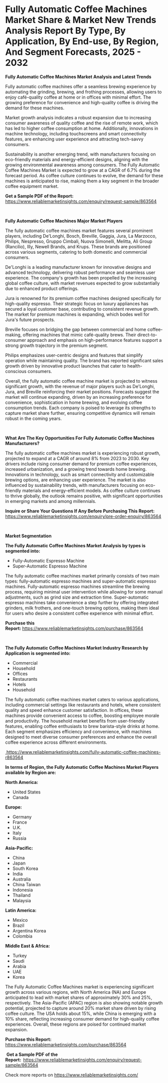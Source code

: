 <p><h1>Fully Automatic Coffee Machines Market Share & Market New Trends Analysis Report By Type, By Application, By End-use, By Region, And Segment Forecasts, 2025 - 2032</h1></p><p><strong>Fully Automatic Coffee Machines Market Analysis and Latest Trends</strong></p>
<p><p>Fully automatic coffee machines offer a seamless brewing experience by automating the grinding, brewing, and frothing processes, allowing users to enjoy café-quality coffee at home or in offices with minimal effort. The growing preference for convenience and high-quality coffee is driving the demand for these machines. </p><p>Market growth analysis indicates a robust expansion due to increasing consumer awareness of quality coffee and the rise of remote work, which has led to higher coffee consumption at home. Additionally, innovations in machine technology, including touchscreens and smart connectivity features, are enhancing user experience and attracting tech-savvy consumers. </p><p>Sustainability is another emerging trend, with manufacturers focusing on eco-friendly materials and energy-efficient designs, aligning with the growing environmental awareness among consumers. The Fully Automatic Coffee Machines Market is expected to grow at a CAGR of 6.7% during the forecast period. As coffee culture continues to evolve, the demand for these machines is anticipated to rise, making them a key segment in the broader coffee equipment market.</p></p>
<p><strong>Get a Sample PDF of the Report:&nbsp;</strong> <a href="https://www.reliablemarketinsights.com/enquiry/request-sample/863564?utm_campaign=3037&utm_medium=2&utm_source=Github&utm_content=ia&utm_term=05042025&utm_id=fully-automatic-coffee-machines">https://www.reliablemarketinsights.com/enquiry/request-sample/863564</a></p>
<p>&nbsp;</p>
<p><strong>Fully Automatic Coffee Machines Major Market Players</strong></p>
<p><p>The fully automatic coffee machines market features several prominent players, including De'Longhi, Bosch, Breville, Gaggia, Jura, La Marzocco, Philips, Nespresso, Gruppo Cimbali, Nuova Simonelli, Melitta, Ali Group (Rancilio), Illy, Newell Brands, and Krups. These brands are positioned across various segments, catering to both domestic and commercial consumers.</p><p>De'Longhi is a leading manufacturer known for innovative designs and advanced technology, delivering robust performance and seamless user experience. The company's growth has been propelled by the increasing global coffee culture, with market revenues expected to grow substantially due to enhanced product offerings.</p><p>Jura is renowned for its premium coffee machines designed specifically for high-quality espresso. Their strategic focus on luxury appliances has secured a loyal customer base, contributing to consistent revenue growth. The market for premium machines is expanding, which bodes well for Jura's future prospects.</p><p>Breville focuses on bridging the gap between commercial and home coffee-making, offering machines that mimic café-quality brews. Their direct-to-consumer approach and emphasis on high-performance features support a strong growth trajectory in the premium segment.</p><p>Philips emphasizes user-centric designs and features that simplify operation while maintaining quality. The brand has reported significant sales growth driven by innovative product launches that cater to health-conscious consumers.</p><p>Overall, the fully automatic coffee machine market is projected to witness significant growth, with the revenue of major players such as De'Longhi, Jura, and Breville reinforcing their market positions. Forecasts suggest the market will continue expanding, driven by an increasing preference for convenience, sophistication in home brewing, and evolving coffee consumption trends. Each company is poised to leverage its strengths to capture market share further, ensuring competitive dynamics will remain robust in the coming years.</p></p>
<p>&nbsp;</p>
<p><strong>What Are The Key Opportunities For Fully Automatic Coffee Machines Manufacturers?</strong></p>
<p><p>The fully automatic coffee machines market is experiencing robust growth, projected to expand at a CAGR of around 8% from 2023 to 2030. Key drivers include rising consumer demand for premium coffee experiences, increased urbanization, and a growing trend towards home brewing. Innovations in technology, such as smart connectivity and customizable brewing options, are enhancing user experience. The market is also influenced by sustainability trends, with manufacturers focusing on eco-friendly materials and energy-efficient models. As coffee culture continues to thrive globally, the outlook remains positive, with significant opportunities in emerging markets and among millennials.</p></p>
<p><strong>Inquire or Share Your Questions If Any Before Purchasing This Report:</strong> <a href="https://www.reliablemarketinsights.com/enquiry/pre-order-enquiry/863564?utm_campaign=3037&utm_medium=2&utm_source=Github&utm_content=ia&utm_term=05042025&utm_id=fully-automatic-coffee-machines">https://www.reliablemarketinsights.com/enquiry/pre-order-enquiry/863564</a></p>
<p>&nbsp;</p>
<p><strong>Market Segmentation</strong></p>
<p><strong>The Fully Automatic Coffee Machines Market Analysis by types is segmented into:</strong></p>
<p><ul><li>Fully-Automatic Espresso Machine</li><li>Super-Automatic Espresso Machine</li></ul></p>
<p><p>The fully automatic coffee machines market primarily consists of two main types: fully-automatic espresso machines and super-automatic espresso machines. Fully-automatic espresso machines streamline the brewing process, requiring minimal user intervention while allowing for some manual adjustments, such as grind size and extraction time. Super-automatic espresso machines take convenience a step further by offering integrated grinders, milk frothers, and one-touch brewing options, making them ideal for users who desire a consistent coffee experience with minimal effort.</p></p>
<p><strong>Purchase this Report:&nbsp;</strong><a href="https://www.reliablemarketinsights.com/purchase/863564?utm_campaign=3037&utm_medium=2&utm_source=Github&utm_content=ia&utm_term=05042025&utm_id=fully-automatic-coffee-machines">https://www.reliablemarketinsights.com/purchase/863564</a></p>
<p>&nbsp;</p>
<p><strong>The Fully Automatic Coffee Machines Market Industry Research by Application is segmented into:</strong></p>
<p><ul><li>Commercial</li><li>Household</li><li>Offices</li><li>Restaurants</li><li>Hotels</li><li>Household</li></ul></p>
<p><p>The fully automatic coffee machines market caters to various applications, including commercial settings like restaurants and hotels, where consistent quality and speed enhance customer satisfaction. In offices, these machines provide convenient access to coffee, boosting employee morale and productivity. The household market benefits from user-friendly features, enabling coffee enthusiasts to brew barista-style drinks at home. Each segment emphasizes efficiency and convenience, with machines designed to meet diverse consumer preferences and enhance the overall coffee experience across different environments.</p></p>
<p><a href="https://www.reliablemarketinsights.com/fully-automatic-coffee-machines-r863564?utm_campaign=3037&utm_medium=2&utm_source=Github&utm_content=ia&utm_term=05042025&utm_id=fully-automatic-coffee-machines">&nbsp;https://www.reliablemarketinsights.com/fully-automatic-coffee-machines-r863564</a></p>
<p><strong>In terms of Region, the Fully Automatic Coffee Machines Market Players available by Region are:</strong></p>
<p>
    <p> <strong> North America: </strong>
        <ul>
            <li>United States</li>
            <li>Canada</li>
        </ul>
        </p> 
    <p> <strong> Europe: </strong>
        <ul>
            <li>Germany</li>
            <li>France</li>
            <li>U.K.</li>
            <li>Italy</li>
            <li>Russia</li>
        </ul>
        </p> 
    <p> <strong> Asia-Pacific: </strong>
        <ul>
            <li>China</li>
            <li>Japan</li>
            <li>South Korea</li>
            <li>India</li>
            <li>Australia</li>
            <li>China Taiwan</li>
            <li>Indonesia</li>
            <li>Thailand</li>
            <li>Malaysia</li>
        </ul>
        </p> 
    <p> <strong> Latin America: </strong>
        <ul>
            <li>Mexico</li>
            <li>Brazil</li>
            <li>Argentina Korea</li>
            <li>Colombia</li>
        </ul>
        </p> 
    <p> <strong> Middle East & Africa: </strong>
        <ul>
            <li>Turkey</li>
            <li>Saudi</li>
            <li>Arabia</li>
            <li>UAE</li>
            <li>Korea</li>
        </ul>
    </p>
    </p>
<p><p>The Fully Automatic Coffee Machines market is experiencing significant growth across various regions, with North America (NA) and Europe anticipated to lead with market shares of approximately 30% and 25%, respectively. The Asia-Pacific (APAC) region is also showing notable growth potential, projected to capture around 20% market share driven by rising coffee culture. The USA holds about 15%, while China is emerging with a 10% share, reflecting increasing consumer demand for high-quality coffee experiences. Overall, these regions are poised for continued market expansion.</p></p>
<p><strong>Purchase this Report: </strong><a href="https://www.reliablemarketinsights.com/purchase/863564?utm_campaign=3037&utm_medium=2&utm_source=Github&utm_content=ia&utm_term=05042025&utm_id=fully-automatic-coffee-machines">https://www.reliablemarketinsights.com/purchase/863564</a></p>
<p>&nbsp;<strong>Get a Sample PDF of the Report:&nbsp;&nbsp;</strong><a href="https://www.reliablemarketinsights.com/enquiry/request-sample/863564?utm_campaign=3037&utm_medium=2&utm_source=Github&utm_content=ia&utm_term=05042025&utm_id=fully-automatic-coffee-machines">https://www.reliablemarketinsights.com/enquiry/request-sample/863564</a></p>
<p><strong></strong></p>
<p>Check more reports on <a href="https://www.reliablemarketinsights.com/?utm_campaign=3037&utm_medium=2&utm_source=Github&utm_content=ia&utm_term=05042025&utm_id=fully-automatic-coffee-machines">https://www.reliablemarketinsights.com/</a></p>